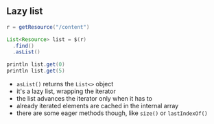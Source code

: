 ## Lazy list

```java
r = getResource("/content")

List<Resource> list = $(r)
  .find()
  .asList()

println list.get(0)
println list.get(5)
```

* `asList()` returns the `List<>` object
* it's a lazy list, wrapping the iterator
* the list advances the iterator only when it has to
* already iterated elements are cached in the internal array
* there are some eager methods though, like `size()` or `lastIndexOf()`
